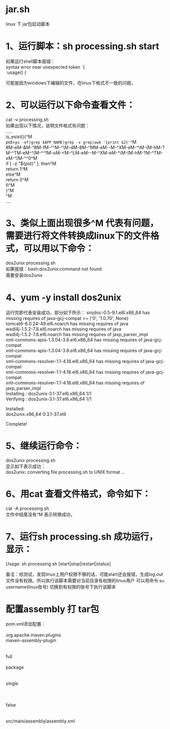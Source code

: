 # jar.sh
linux 下 jar包启动脚本

# 1、运行脚本：sh processing.sh start    
如果运行shell脚本报错：    
syntax error near unexpected token \`{    
`usage() {    

可能是因为windows下编辑的文件，在linux下格式不一致的问题，
# 2、可以运行以下命令查看文件：    
cat -v processing.sh    
如果出现以下情况，说明文件格式有问题：    
.....    
is_exist(){^M    
  pid=`ps -ef|grep $APP_NAME|grep -v grep|awk '{print $2}'`^M    
  #M-eM-&M-^BM-fM-^^M-^\M-dM-8M-^MM-eM--M-^XM-eM-^\M-(M-hM-?M-^TM-eM-^[M-^^1M-oM-<M-^LM-eM--M-^XM-eM-^\M-(M-hM-?M-^TM-eM-^[M-^^0^M    
  if [ -z "${pid}" ]; then^M    
   return 1^M    
  else^M    
    return 0^M    
  fi^M    
}^M    
^M    
....      
# 3、类似上面出现很多^M 代表有问题，需要进行将文件转换成linux下的文件格式，可以用以下命令：    
dos2unix processing.sh    
如果报错：bash:dos2unix:command not found    
需要安装dos2unix    
# 4、yum -y install dos2unix    
运行完即代表安装成功，部分如下所示：
sinjdoc-0.5-9.1.el6.x86_64 has missing requires of java-gcj-compat >= ('0', '1.0.70', None)    
tomcat6-6.0.24-49.el6.noarch has missing requires of java    
wsdl4j-1.5.2-7.8.el6.noarch has missing requires of java    
wsdl4j-1.5.2-7.8.el6.noarch has missing requires of jaxp_parser_impl    
xml-commons-apis-1.3.04-3.6.el6.x86_64 has missing requires of java-gcj-compat    
xml-commons-apis-1.3.04-3.6.el6.x86_64 has missing requires of java-gcj-compat    
xml-commons-resolver-1.1-4.18.el6.x86_64 has missing requires of java-gcj-compat    
xml-commons-resolver-1.1-4.18.el6.x86_64 has missing requires of java-gcj-compat    
xml-commons-resolver-1.1-4.18.el6.x86_64 has missing requires of jaxp_parser_impl    
  Installing : dos2unix-3.1-37.el6.x86_64                                   1/1     
  Verifying  : dos2unix-3.1-37.el6.x86_64                                   1/1     
    
Installed:    
  dos2unix.x86_64 0:3.1-37.el6                                                      
    
Complete!    

# 5、继续运行命令：    
dos2unix processing.sh    
显示如下表示成功：    
dos2unix: converting file processing.sh to UNIX format ...    

# 6、用cat 查看文件格式，命令如下：    
cat -A processing.sh    
文件中结尾没有^M 表示转换成功，    
# 7、运行sh processing.sh 成功运行，显示：    
Usage: sh ִprocessing.sh [start|stop|restart|status]


备注：经测试，发现linux上用户权限不够的话，可能start还会报错，生成log.out文件没有权限。所以执行该脚本需要对当前目录有权限的linux用户
可以用命令    su username(linux账号)        切换到有权限的账号下执行该脚本

# 配置assembly 打 tar包    
pom.xml添加配置：    
 <plugin>    
            <groupId>org.apache.maven.plugins</groupId>    
            <artifactId>maven-assembly-plugin</artifactId>    
            <executions>    
                <execution>    
                    <id>full</id>    
                    <!-- 绑定到package生命周期阶段上 -->    
                    <phase>package</phase>    
                    <goals>    
                        <!-- 只运行一次 -->    
                        <goal>single</goal>    
                    </goals>    
                    <configuration>  
                        <!-- 生成tar包时，不在tar包名后面追加assembly id -->    
                        <appendAssemblyId>false</appendAssemblyId>    
                        <!--描述文件路径-->    
                        <descriptors>    
                            <descriptor>src/main/assembly/assembly.xml</descriptor>    
                        </descriptors>    
                    </configuration>     
                </execution>     
            </executions>     
        </plugin>     
        
        
  

